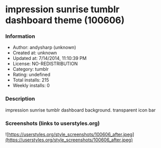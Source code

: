 # impression sunrise tumblr dashboard theme (100606)

### Information
- Author: andysharp (unknown)
- Created at: unknown
- Updated at: 7/14/2014, 11:10:39 PM
- License: NO-REDISTRIBUTION
- Category: tumblr
- Rating: undefined
- Total installs: 215
- Weekly installs: 0


### Description
impression sunrise tumblr dashboard background. transparent icon bar


### Screenshots (links to userstyles.org)
![https://userstyles.org/style_screenshots/100606_after.jpeg](https://userstyles.org/style_screenshots/100606_after.jpeg)


